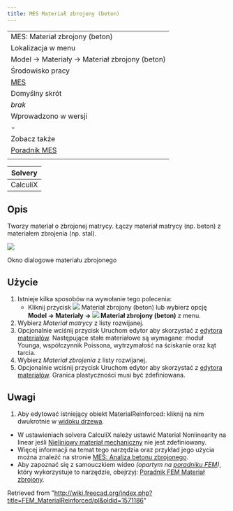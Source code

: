 ```yaml
---
title: MES Materiał zbrojony (beton)
---
```


|                                                    |
| -------------------------------------------------- |
| MES: Materiał zbrojony (beton)                     |
| Lokalizacja w menu                                 |
| Model → Materiały → Materiał zbrojony (beton)      |
| Środowisko pracy                                   |
| [MES](/FEM_Workbench/pl "FEM Workbench/pl")        |
| Domyślny skrót                                     |
| _brak_                                             |
| Wprowadzono w wersji                               |
| -                                                  |
| Zobacz także                                       |
| [Poradnik MES](/FEM_tutorial/pl "FEM tutorial/pl") |
|                                                    |

| Solvery  |
| -------- |
| CalculiX |

## Opis

Tworzy materiał o zbrojonej matrycy. Łączy materiał matrycy (np. beton) z materiałem zbrojenia (np. stal).

![](/images/FEM_reinforced_material_task_panel.PNG)

Okno dialogowe materiału zbrojonego

## Użycie

1. Istnieje kilka sposobów na wywołanie tego polecenia:
   - Kliknij przycisk ![](/images/FEM_MaterialReinforced.svg) Materiał zbrojony (beton) lub wybierz opcję **Model → Materiały → ![](/images/FEM_MaterialReinforced.svg) Materiał zbrojony (beton)** z menu.
2. Wybierz _Materiał matrycy_ z listy rozwijanej.
3. Opcjonalnie wciśnij przycisk Uruchom edytor aby skorzystać z [edytora materiałów](/Material_Edit/pl "Material Edit/pl"). Następujące stałe materiałowe są wymaganeː moduł Younga, współczynnik Poissona, wytrzymałość na ściskanie oraz kąt tarcia.
4. Wybierz _Materiał zbrojenia_ z listy rozwijanej.
5. Opcjonalnie wciśnij przycisk Uruchom edytor aby skorzystać z [edytora materiałów](/Material_Edit/pl "Material Edit/pl"). Granica plastyczności musi być zdefiniowana.

## Uwagi

1. Aby edytować istniejący obiekt MaterialReinforced: kliknij na nim dwukrotnie w [widoku drzewa](/Tree_view/pl "Tree view/pl").

- W ustawieniach solvera CalculiX należy ustawić Material Nonlinearity na linear jeśli [Nieliniowy materiał mechaniczny](/FEM_MaterialMechanicalNonlinear/pl "FEM MaterialMechanicalNonlinear/pl") nie jest zdefiniowany.
- Więcej informacji na temat tego narzędzia oraz przykład jego użycia można znaleźć na stronie [MES: Analiza betonu zbrojonego](/Analysis_of_reinforced_concrete_with_FEM/pl "Analysis of reinforced concrete with FEM/pl").
- Aby zapoznać się z samouczkiem wideo _(opartym na [poradniku FEM](/FEM_tutorial/pl "FEM tutorial/pl"))_, który wykorzystuje to narzędzie, obejrzyj: [Poradnik FEM Materiał zbrojony](https://www.youtube.com/watch?v=SZTIqhfCSVc).

Retrieved from "<http://wiki.freecad.org/index.php?title=FEM_MaterialReinforced/pl&oldid=1571186>"
